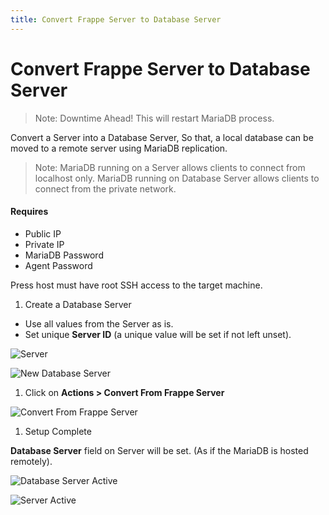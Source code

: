 ```yaml
---
title: Convert Frappe Server to Database Server
---
```


# Convert Frappe Server to Database Server

> Note: Downtime Ahead! This will restart MariaDB process.

Convert a Server into a Database Server, So that, a local database can be moved to a remote server using MariaDB replication.

> Note: MariaDB running on a Server allows clients to connect from localhost only. MariaDB running on Database Server allows clients to connect from the private network.

#### Requires 
- Public IP
- Private IP
- MariaDB Password
- Agent Password

Press host must have root SSH access to the target machine.

1. Create a Database Server
 - Use all values from the Server as is.
 - Set unique **Server ID** (a unique value will be set if not left unset).

 ![Server](/assets/press/images/internal/servers/convert-frappe-to-database/server.png)

 ![New Database Server](/assets/press/images/internal/servers/convert-frappe-to-database/new-database-server.png)

1. Click on **Actions > Convert From Frappe Server**

 ![Convert From Frappe Server](/assets/press/images/internal/servers/convert-frappe-to-database/database-server-actions-convert.png)

1. Setup Complete

 **Database Server** field on Server will be set. (As if the MariaDB is hosted remotely).

 ![Database Server Active](/assets/press/images/internal/servers/convert-frappe-to-database/database-server-active.png)

 ![Server Active](/assets/press/images/internal/servers/convert-frappe-to-database/server-active.png)
